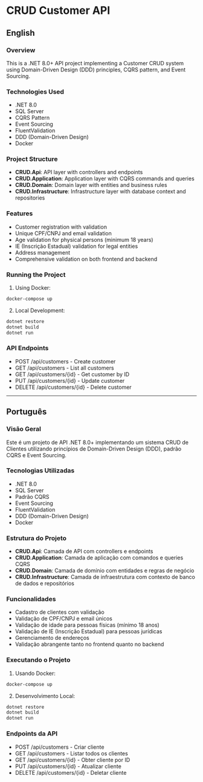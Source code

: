 # CRUD Customer API

## English

### Overview
This is a .NET 8.0+ API project implementing a Customer CRUD system using Domain-Driven Design (DDD) principles, CQRS pattern, and Event Sourcing.

### Technologies Used
- .NET 8.0
- SQL Server
- CQRS Pattern
- Event Sourcing
- FluentValidation
- DDD (Domain-Driven Design)
- Docker

### Project Structure
- **CRUD.Api**: API layer with controllers and endpoints
- **CRUD.Application**: Application layer with CQRS commands and queries
- **CRUD.Domain**: Domain layer with entities and business rules
- **CRUD.Infrastructure**: Infrastructure layer with database context and repositories

### Features
- Customer registration with validation
- Unique CPF/CNPJ and email validation
- Age validation for physical persons (minimum 18 years)
- IE (Inscrição Estadual) validation for legal entities
- Address management
- Comprehensive validation on both frontend and backend

### Running the Project
1. Using Docker:
```bash
docker-compose up
```

2. Local Development:
```bash
dotnet restore
dotnet build
dotnet run
```

### API Endpoints
- POST /api/customers - Create customer
- GET /api/customers - List all customers
- GET /api/customers/{id} - Get customer by ID
- PUT /api/customers/{id} - Update customer
- DELETE /api/customers/{id} - Delete customer

---

## Português

### Visão Geral
Este é um projeto de API .NET 8.0+ implementando um sistema CRUD de Clientes utilizando princípios de Domain-Driven Design (DDD), padrão CQRS e Event Sourcing.

### Tecnologias Utilizadas
- .NET 8.0
- SQL Server
- Padrão CQRS
- Event Sourcing
- FluentValidation
- DDD (Domain-Driven Design)
- Docker

### Estrutura do Projeto
- **CRUD.Api**: Camada de API com controllers e endpoints
- **CRUD.Application**: Camada de aplicação com comandos e queries CQRS
- **CRUD.Domain**: Camada de domínio com entidades e regras de negócio
- **CRUD.Infrastructure**: Camada de infraestrutura com contexto de banco de dados e repositórios

### Funcionalidades
- Cadastro de clientes com validação
- Validação de CPF/CNPJ e email únicos
- Validação de idade para pessoas físicas (mínimo 18 anos)
- Validação de IE (Inscrição Estadual) para pessoas jurídicas
- Gerenciamento de endereços
- Validação abrangente tanto no frontend quanto no backend

### Executando o Projeto
1. Usando Docker:
```bash
docker-compose up
```

2. Desenvolvimento Local:
```bash
dotnet restore
dotnet build
dotnet run
```

### Endpoints da API
- POST /api/customers - Criar cliente
- GET /api/customers - Listar todos os clientes
- GET /api/customers/{id} - Obter cliente por ID
- PUT /api/customers/{id} - Atualizar cliente
- DELETE /api/customers/{id} - Deletar cliente 